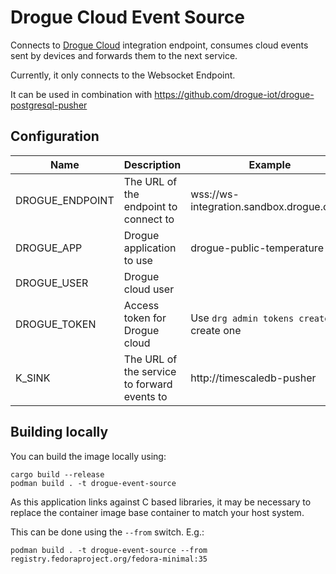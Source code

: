 # Drogue Cloud Event Source

Connects to [Drogue Cloud](https://github.com/drogue-iot/drogue-cloud) integration endpoint, consumes cloud events sent by devices and forwards them to the next service.

Currently, it only connects to the Websocket Endpoint.

It can be used in combination with https://github.com/drogue-iot/drogue-postgresql-pusher

## Configuration

| Name            | Description                           | Example |
|-----------------|---------------------------------------| ------- |
| DROGUE_ENDPOINT | The URL of the endpoint to connect to | wss://ws-integration.sandbox.drogue.cloud |
| DROGUE_APP      | Drogue application to use             | drogue-public-temperature |
| DROGUE_USER     | Drogue cloud user                     |
| DROGUE_TOKEN   | Access token for Drogue cloud         | Use `drg admin tokens create` to create one |
| K_SINK                               | The URL of the service to forward events to | http://timescaledb-pusher |

## Building locally

You can build the image locally using:

```shell
cargo build --release
podman build . -t drogue-event-source
```

As this application links against C based libraries, it may be necessary to replace the container image base
container to match your host system.

This can be done using the `--from` switch. E.g.:

```shell
podman build . -t drogue-event-source --from registry.fedoraproject.org/fedora-minimal:35
```
